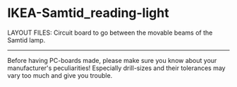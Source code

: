 
IKEA-Samtid_reading-light
=========================

LAYOUT FILES: Circuit board to go between the movable beams of the Samtid lamp.


---

Before having PC-boards made, please make sure you know about your manufacturer's peculiarities!
Especially drill-sizes and their tolerances may vary too much and give you trouble.

